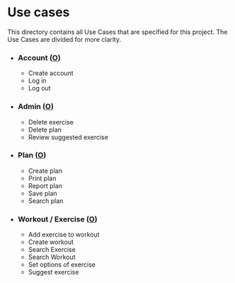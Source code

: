 # Use cases

This directory contains all Use Cases that are specified for this project. The Use Cases are divided for more clarity.

- ### Account ([O](UseCases_Account.md))
  - Create account
  - Log in
  - Log out
- ### Admin ([O](UseCases_Admin.md))
  - Delete exercise
  - Delete plan
  - Review suggested exercise
- ### Plan ([O](UseCases_Plan.md))
  - Create plan
  - Print plan
  - Report plan
  - Save plan
  - Search plan  
- ### Workout / Exercise ([O](UseCases_WE.md))
  - Add exercise to workout
  - Create workout
  - Search Exercise
  - Search Workout
  - Set options of exercise
  - Suggest exercise